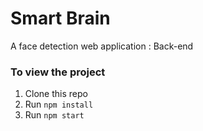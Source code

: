 # Smart Brain
A face detection web application : Back-end

<h3>To view the project</h3>
<ol>
  <li>Clone this repo
  <li>Run <code>npm install</code> 
  <li>Run <code>npm start</code>
</ol>

